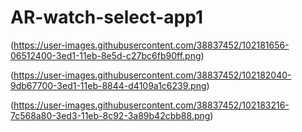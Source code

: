 # AR-watch-select-app1

(https://user-images.githubusercontent.com/38837452/102181656-06512400-3ed1-11eb-8e5d-c27bc6fb90ff.png)

(https://user-images.githubusercontent.com/38837452/102182040-9db67700-3ed1-11eb-8844-d4109a1c6239.png)

(https://user-images.githubusercontent.com/38837452/102183216-7c568a80-3ed3-11eb-8c92-3a89b42cbb88.png)

